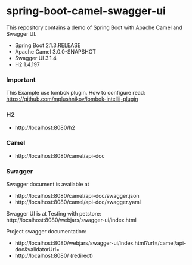 # spring-boot-camel-swagger-ui

This repository contains a demo of Spring Boot with Apache Camel and Swagger UI.

* Spring Boot 2.1.3.RELEASE
* Apache Camel 3.0.0-SNAPSHOT
* Swagger UI 3.1.4
* H2 1.4.197

### Important
This Example use lombok plugin. How to configure read: 
https://github.com/mplushnikov/lombok-intellij-plugin


### H2
- http://localhost:8080/h2

### Camel
- http://localhost:8080/camel/api-doc

### Swagger
Swagger document is available at
- http://localhost:8080/camel/api-doc/swagger.json
- http://localhost:8080/camel/api-doc/swagger.yaml

Swagger UI is at
Testing with petstore: http://localhost:8080/webjars/swagger-ui/index.html

Project swagger documentation:
- http://localhost:8080/webjars/swagger-ui/index.html?url=/camel/api-doc&validatorUrl=
- http://localhost:8080/ (redirect)